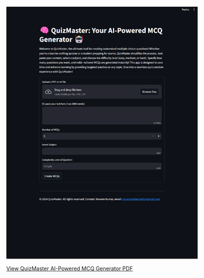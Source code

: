 ![🧠 QuizMaster: Your AI-Powered MCQ Generator 🤖](img/Screenshot%202024-05-18%20170245.png)



[View QuizMaster AI-Powered MCQ Generator PDF](https://github.com/nani2357/Automated-MCQ-Generator-Using-Langchain-OpenAI/blob/c7446325b3f01fdd074886663d7e3c925cb6e626/img/QuizMaster_%20AI-Powered%20MCQ%20Generator.pdf)


